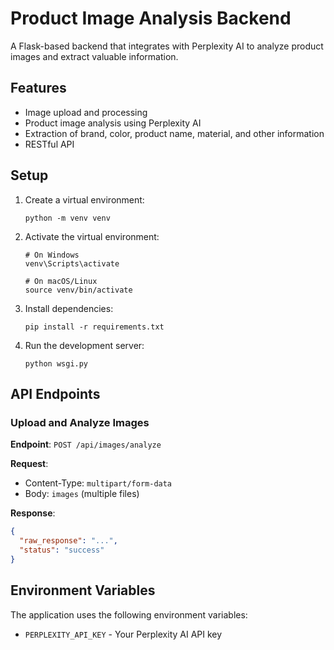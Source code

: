 # Product Image Analysis Backend

A Flask-based backend that integrates with Perplexity AI to analyze product images and extract valuable information.

## Features

- Image upload and processing
- Product image analysis using Perplexity AI
- Extraction of brand, color, product name, material, and other information
- RESTful API

## Setup

1. Create a virtual environment:
   ```
   python -m venv venv
   ```

2. Activate the virtual environment:
   ```
   # On Windows
   venv\Scripts\activate
   
   # On macOS/Linux
   source venv/bin/activate
   ```

3. Install dependencies:
   ```
   pip install -r requirements.txt
   ```

4. Run the development server:
   ```
   python wsgi.py
   ```

## API Endpoints

### Upload and Analyze Images

**Endpoint**: `POST /api/images/analyze`

**Request**:
- Content-Type: `multipart/form-data`
- Body: `images` (multiple files)

**Response**:
```json
{
  "raw_response": "...",
  "status": "success"
}
```

## Environment Variables

The application uses the following environment variables:

- `PERPLEXITY_API_KEY` - Your Perplexity AI API key 